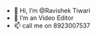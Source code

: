 - 👋 Hi, I’m @Ravishek Tiwari
- 👀 I’m an Video Editor
- 📫 call me on 8923007537

<!---
Ravishek7229/Ravishek7229 is a ✨ special ✨ repository because its `README.md` (this file) appears on your GitHub profile.
You can click the Preview link to take a look at your changes.
--->
